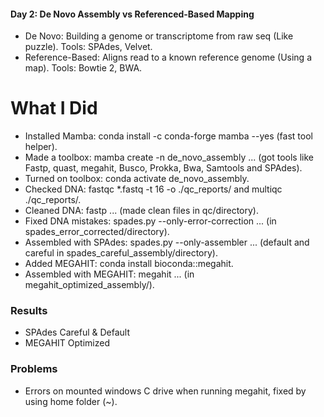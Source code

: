 #### Day 2: De Novo Assembly vs Referenced-Based Mapping
- De Novo: Building a genome or transcriptome from raw seq (Like puzzle). Tools: SPAdes, Velvet.
- Reference-Based: Aligns read to a known reference genome (Using a map). Tools: Bowtie 2, BWA.

# What I Did
- Installed Mamba: conda install -c conda-forge mamba --yes (fast tool helper).
- Made a toolbox: mamba create -n de_novo_assembly ... (got tools like Fastp, quast, megahit, Busco, Prokka, Bwa, Samtools and SPAdes).
- Turned on toolbox: conda activate de_novo_assembly.
- Checked DNA: fastqc *.fastq -t 16 -o ./qc_reports/ and multiqc ./qc_reports/.
- Cleaned DNA: fastp ... (made clean files in qc/directory).
- Fixed DNA mistakes: spades.py --only-error-correction ... (in spades_error_corrected/directory).
- Assembled with SPAdes: spades.py --only-assembler ... (default and careful in spades_careful_assembly/directory).
- Added MEGAHIT: conda install bioconda::megahit.
- Assembled with MEGAHIT: megahit ... (in megahit_optimized_assembly/).

### Results
- SPAdes Careful & Default
- MEGAHIT Optimized

### Problems
- Errors on mounted windows C drive when running megahit, fixed by using home folder (~).
